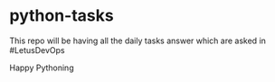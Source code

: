 # python-tasks

This repo will be having all the daily tasks answer which are asked in #LetusDevOps


Happy Pythoning